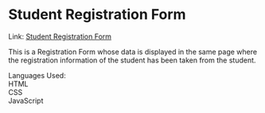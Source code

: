 # Student Registration Form
Link: [Student Registration Form](https://sonianshika.github.io/Student-Registration-Form/)

This is a Registration Form whose data is displayed in the same page where the registration information of the student has been taken from the student.<br>

Languages Used:<br>
  HTML<br>
  CSS<br>
  JavaScript<br>
